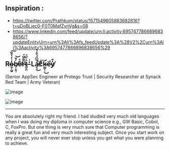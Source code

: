 ## Inspiration :

* https://twitter.com/Prathkum/status/1571549605883682816?t=uDoBLjec0-F0T0MafZynVg&s=08
* https://www.linkedin.com/feed/update/urn:li:activity:6957477866896838656/?updateEntityUrn=urn%3Ali%3Afs_feedUpdate%3A%28V2%2Curn%3Ali%3Aactivity%3A6957477866896838656%29

## Ro̶̮̜̻̬̓̾̽̔̑̏͠b̸̦̦͈̹̒̌͝e̷̛̔̀r̴͆̄̂̆̈́ẗ̶͇̙̪͛̏͆́ ̵̓̾ Lá̸͍̖̂͆̈́͒̒̔̚͜c̷̊́́k̶̛̲̳̹̠͆͜ë̵̚y̸̓̑

(Senior AppSec Engineer at Protego Trust | Security Researcher at Synack Red Team | Army Veteran)

![image](https://user-images.githubusercontent.com/74190595/214044725-6ef52e5a-b4ef-42fd-8d58-9b7d30e80477.png)

![image](https://user-images.githubusercontent.com/74190595/214044213-427b87ef-69ba-41d1-b224-3d6555317313.png)

---

You are absolutely right my friend. I had studied very much old languages when I was doing my diploma in computer science e.g., GW Basic, Cobol, C, FoxPro. But one thing is very much sure that Computer programming is really a great fun and very much interesting subject. Once you start work on any project, you will never ever stop unless you get what you were planning to achieve.